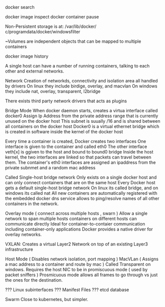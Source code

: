 docker search

docker image inspect
docker container pause

Non-Persistent storage is at:
/var/lib/docker/<storage-driver>
c/programdata/docker/windowsfilter

\~Volumes are independent objects that can be mapped to multiple containers

docker image history

A single host can have a number of running containers, talking to each other and external networks.

Network
Creation of networkds, connectivity and isolation area all handled by drivers
On linux   they include birdige, overlay, and macvlan
On windows  they include nat, overlay, transparent, l2bridge

There exists third party network drivers that acts as plugins

Bridge Mode
When docker daemon starts, creates a virtua interface called docker0
Assign Ip Address from the private address range that is currently unused on the docker host
This subnet is suually /16 and is shared between all containers on the docker host
Docker0 is a virtual ethernet bridge which is created in software inside the kernel of the docker host

Every time a container is created, Docker creates two interfaces
One interface is given to the container and called eth0
The other interface veth\[x] is ggiven to the host and bound to bound0 bridge
Inside the host kernel, the two interfaces are linked so that packets can travel between them.
The container's eth0 interfaces are assigned an ipaddress from the private subnmet and a random mac address

Called Single-host bridge network
Only exists on a single docker host and can only connect containers that are on the same host
Every Docker host gets a default single-host bridge network
On linux its called bridge, and on windows its called nat
All new containers are automatically registered with the embedded docker dns service
allows to ping/resolve names of all other containers in the network.

Overlay mode ( connect across multiple hosts , swarn )
Allow a single network to span multiple hosts
containers on different hosts can communicate directly
Ideal for container-to-contaier communication including container-only applications
Docker provides a native driver for overlay networks.

VXLAN:
Creates a virtual Layer2 Network on top of an existing Layer3 infrastructure

Host Mode ( Disables network isolation, port mapping )
MacVLan ( Assigns a mac address to a container and route by mac )
Called Transparent on windows.
Requires the host NIC to be in promiscuous mode ( used by packet sniffers )
Prosmicuous mode allows all frames to go through vs just the ones for the destination.

??? Linux subinterfaces
??? Manifest Files
??? etcd database

Swarm
Close to kubernetes, but simpler.
